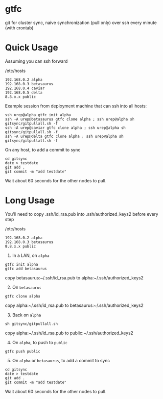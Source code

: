 # gtfc
git for cluster sync, naive synchronization (pull only) over ssh every minute (with crontab)

# Quick Usage

Assuming you can ssh forward

/etc/hosts
```
192.168.0.2 alpha
192.168.0.3 betasaurus
192.168.0.4 caviar
192.168.0.5 delta
8.8.x.x public
```

Example session from deployment machine that can ssh into all hosts:

```
ssh urep@alpha gtfc init alpha
ssh -A urep@betasaurus gtfc clone alpha ; ssh urep@alpha sh gitsync/gitpullall.sh -f
ssh -A urep@caviar gtfc clone alpha ; ssh urep@alpha sh gitsync/gitpullall.sh -f
ssh -A urep@delta gtfc clone alpha ; ssh urep@alpha sh gitsync/gitpullall.sh -f
```

On any host, to add a commit to sync
```
cd gitsync
date > testdate
git add .
git commit -m "add testdate"
```
Wait about 60 seconds for the other nodes to pull.

# Long Usage

You'll need to copy .ssh/id_rsa.pub into .ssh/authorized_keys2 before every step

/etc/hosts
```
192.168.0.2 alpha
192.168.0.3 betasaurus
8.8.x.x public
```

1) In a LAN, on `alpha`
```
gtfc init alpha
gtfc add betasaurus
```

copy betasaurus:~/.ssh/id_rsa.pub to alpha:~/.ssh/authorized_keys2

2) On `betasaurus`
```
gtfc clone alpha
```

copy alpha:~/.ssh/id_rsa.pub to betasaurus:~/.ssh/authorized_keys2

3) Back on `alpha`
```
sh gitsync/gitpullall.sh
```

copy alpha:~/.ssh/id_rsa.pub to public:~/.ssh/authorized_keys2

4) On `alpha`, to push to `public`
```
gtfc push public
```

5) On `alpha` or `betasaurus`, to add a commit to sync
```
cd gitsync
date > testdate
git add .
git commit -m "add testdate"
```
Wait about 60 seconds for the other nodes to pull.
